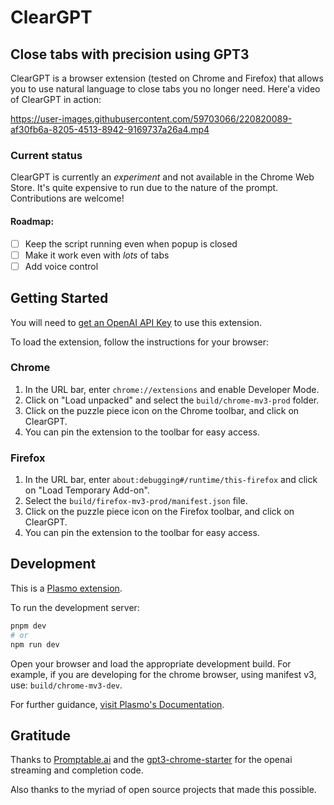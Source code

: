 # ClearGPT
## Close tabs with precision using GPT3

ClearGPT is a browser extension (tested on Chrome and Firefox) that allows you to use natural language to close tabs you no longer need. Here'a video of ClearGPT in action:





https://user-images.githubusercontent.com/59703066/220820089-af30fb6a-8205-4513-8942-9169737a26a4.mp4







### Current status

ClearGPT is currently an *experiment* and not available in the Chrome Web Store. It's quite expensive to run due to the nature of the prompt. Contributions are welcome!

#### Roadmap:
- [ ] Keep the script running even when popup is closed
- [ ] Make it work even with *lots* of tabs
- [ ] Add voice control

## Getting Started

You will need to [get an OpenAI API Key](https://www.educative.io/answers/how-to-get-api-key-of-gpt-3) to use this extension. 

To load the extension, follow the instructions for your browser:

### Chrome
1. In the URL bar, enter `chrome://extensions` and enable Developer Mode.
2. Click on "Load unpacked" and select the `build/chrome-mv3-prod` folder.
3. Click on the puzzle piece icon on the Chrome toolbar, and click on ClearGPT.
4. You can pin the extension to the toolbar for easy access.

### Firefox
1. In the URL bar, enter `about:debugging#/runtime/this-firefox` and click on "Load Temporary Add-on".
2. Select the `build/firefox-mv3-prod/manifest.json` file.
3. Click on the puzzle piece icon on the Firefox toolbar, and click on ClearGPT.
4. You can pin the extension to the toolbar for easy access.


## Development

This is a [Plasmo extension](https://docs.plasmo.com/).

To run the development server:

```bash
pnpm dev
# or
npm run dev
```

Open your browser and load the appropriate development build. For example, if you are developing for the chrome browser, using manifest v3, use: `build/chrome-mv3-dev`.

For further guidance, [visit Plasmo's Documentation](https://docs.plasmo.com/).

## Gratitude
Thanks to [Promptable.ai](https://github.com/promptable) and the [gpt3-chrome-starter](https://github.com/promptable/gpt3-chrome-starter) for the openai streaming and completion code.

Also thanks to the myriad of open source projects that made this possible.

